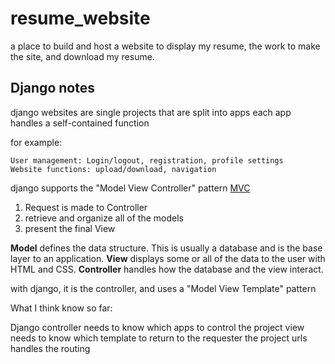 # resume_website
a place to build and host a website to display my resume, the work to make the site, and download my resume.


## Django notes 

django websites are single projects that are split into apps
each app handles a self-contained function

for example:
    
    User management: Login/logout, registration, profile settings
    Website functions: upload/download, navigation

django supports the "Model View Controller" pattern [MVC](https://realpython.com/the-model-view-controller-mvc-paradigm-summarized-with-legos/)

1. Request is made to Controller
2. retrieve and organize all of the models 
3. present the final View


**Model** defines the data structure. This is usually a database and is the base layer to an application.
**View** displays some or all of the data to the user with HTML and CSS.
**Controller** handles how the database and the view interact.

with django, it is the controller, and uses a "Model View Template" pattern

What I think know so far:

Django controller needs to know which apps to control
the project view needs to know which template to return to the requester
the project urls handles the routing
